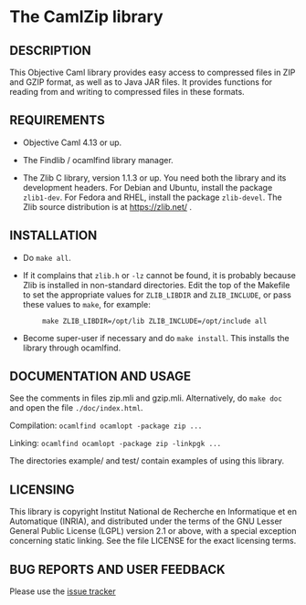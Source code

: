 # The CamlZip library

## DESCRIPTION

This Objective Caml library provides easy access to compressed files in ZIP and GZIP format, as well as to Java JAR files.  It provides functions for reading from and writing to compressed files in these formats.

## REQUIREMENTS

* Objective Caml 4.13 or up.

* The Findlib / ocamlfind library manager.

* The Zlib C library, version 1.1.3 or up.  You need both the library and its development headers.  For Debian and Ubuntu, install the package `zlib1-dev`.  For Fedora and RHEL, install the package `zlib-devel`.  The Zlib source distribution is at https://zlib.net/ .

## INSTALLATION

* Do `make all`.

* If it complains that `zlib.h` or `-lz` cannot be found, it is probably because Zlib is installed in non-standard directories.  Edit the top of the Makefile to set the appropriate values for `ZLIB_LIBDIR` and `ZLIB_INCLUDE`, or pass these values to `make`, for example:
```
        make ZLIB_LIBDIR=/opt/lib ZLIB_INCLUDE=/opt/include all
```

* Become super-user if necessary and do `make install`.  This installs the library through ocamlfind.

## DOCUMENTATION AND USAGE

See the comments in files zip.mli and gzip.mli.  Alternatively, do `make doc` and open the file `./doc/index.html`.

Compilation:      `ocamlfind ocamlopt -package zip ...`

Linking:          `ocamlfind ocamlopt -package zip -linkpgk ...`

The directories example/ and test/ contain examples of using this library.

## LICENSING

This library is copyright Institut National de Recherche en Informatique et en Automatique (INRIA), and distributed under the terms of the GNU Lesser General Public License (LGPL) version 2.1 or above, with a special exception concerning static linking.  See the file LICENSE for the exact licensing terms.

## BUG REPORTS AND USER FEEDBACK

Please use the [issue tracker](https://github.com/xavierleroy/camlzip/issues)

